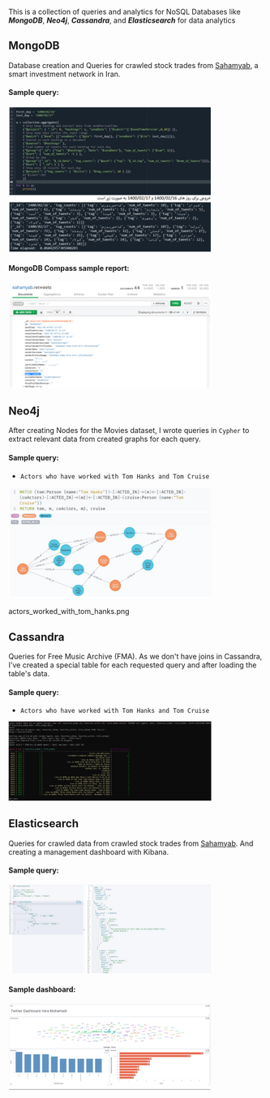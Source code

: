 This is a collection of queries and analytics for NoSQL Databases like ***MongoDB***, ***Neo4j***, ***Cassandra***, and ***Elasticsearch*** for data analytics 

## MongoDB
Database creation and Queries for crawled stock trades from [Sahamyab](https://www.sahamyab.com/), a smart investment network in Iran.

#### Sample query:

<img src="mongodb/imgs/3.png" data-canonical-src="mongodb/imgs/3.png" width="400" />

#### MongoDB Compass sample report:

<img src="mongodb/imgs/2.png" data-canonical-src="mongodb/imgs/2.png" width="400" />

## Neo4j

After creating Nodes for the Movies dataset, I wrote queries in `Cypher` to extract relevant data from created graphs for each query.

#### Sample query:

- `Actors who have worked with Tom Hanks and Tom Cruise`

<img src="neo4j/imgs/actors_worked_with_tom_hanks.png" data-canonical-src="neo4j/imgs/actors_worked_with_tom_hanks.png" width="400" />

actors_worked_with_tom_hanks.png

## Cassandra
Queries for Free Music Archive (FMA). As we don't have joins in Cassandra, I've created a special table for each requested query and after loading the table's data.

#### Sample query:

- `Actors who have worked with Tom Hanks and Tom Cruise`

<img src="cassandra/imgs/20_rock_from_2016.png" data-canonical-src="cassandra/imgs/20_rock_from_2016.png" width="400" />



## Elasticsearch
Queries for crawled data from crawled stock trades from [Sahamyab](https://www.sahamyab.com/). And creating a management dashboard with Kibana.

#### Sample query:

<img src="elasticsearch/imgs/put and search.png" data-canonical-src="elasticsearch/imgs/put and search.png" width="400" />

#### Sample dashboard:

<img src="elasticsearch/imgs/dashboard.png" data-canonical-src="elasticsearch/imgs/dashboard.png" width="400" />


